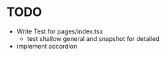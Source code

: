 # TODO

- Write Test for pages/index.tsx
  - test shallow general and snapshot for detailed
- implement accordion
